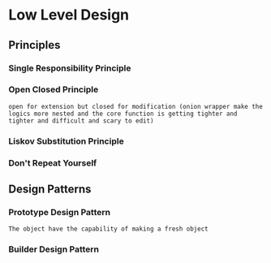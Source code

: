 # Low Level Design

## Principles

### Single Responsibility Principle

### Open Closed Principle
    open for extension but closed for modification (onion wrapper make the logics more nested and the core function is getting tighter and tighter and difficult and scary to edit)

### Liskov Substitution Principle

### Don't Repeat Yourself

## Design Patterns

### Prototype Design Pattern
    The object have the capability of making a fresh object

### Builder Design Pattern